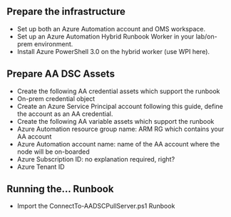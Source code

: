 ## Prepare the infrastructure ##
 * Set up both an Azure Automation account and OMS workspace.
 * Set up an Azure Automation Hybrid Runbook Worker in your lab/on-prem environment.
  * Install Azure PowerShell 3.0 on the hybrid worker (use WPI here). 

## Prepare AA DSC Assets ##
* Create the following AA credential assets which support the runbook
 * On-prem credential object
 * Create an Azure Service Principal account following this guide, define the account as an AA credential. 
* Create the following AA variable assets which support the runbook
 * Azure Automation resource group name: ARM RG which contains your AA account
 * Azure Automation account name: name of the AA account where the node will be on-boarded
 * Azure Subscription ID: no explanation required, right?
 * Azure Tenant ID

## Running the... Runbook ##
* Import the ConnectTo-AADSCPullServer.ps1 Runbook